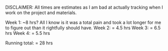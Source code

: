 DISCLAIMER: All times are estimates as I am bad at actually tracking when I work on the project and materials.

Week 1: ~8 hrs?
    All I know is it was a total pain and took a lot longer for me to figure out than it rightfully should have.
Week 2: = 4.5 hrs
Week 3: = 6.5 hrs
Week 4: = 5.5 hrs

Running total: = 28 hrs